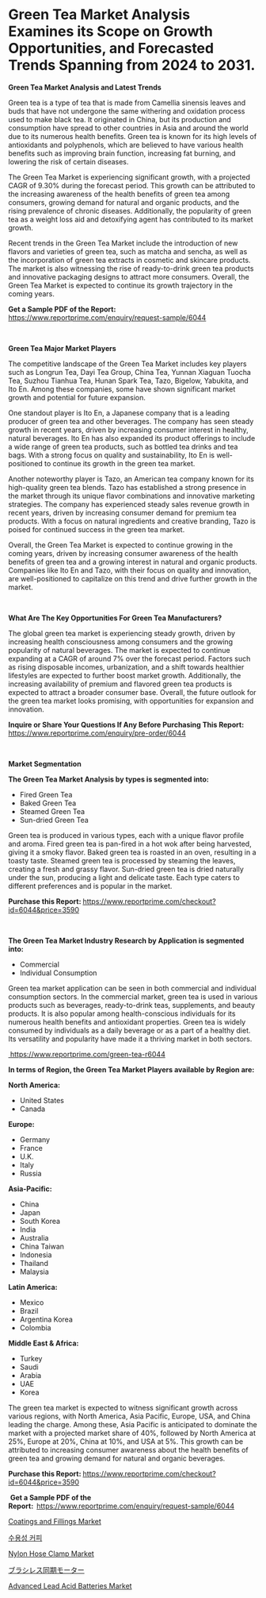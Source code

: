 <p><h1>Green Tea Market Analysis Examines its Scope on Growth Opportunities, and Forecasted Trends Spanning from 2024 to 2031.</h1></p><p><strong>Green Tea Market Analysis and Latest Trends</strong></p>
<p><p>Green tea is a type of tea that is made from Camellia sinensis leaves and buds that have not undergone the same withering and oxidation process used to make black tea. It originated in China, but its production and consumption have spread to other countries in Asia and around the world due to its numerous health benefits. Green tea is known for its high levels of antioxidants and polyphenols, which are believed to have various health benefits such as improving brain function, increasing fat burning, and lowering the risk of certain diseases.</p><p>The Green Tea Market is experiencing significant growth, with a projected CAGR of 9.30% during the forecast period. This growth can be attributed to the increasing awareness of the health benefits of green tea among consumers, growing demand for natural and organic products, and the rising prevalence of chronic diseases. Additionally, the popularity of green tea as a weight loss aid and detoxifying agent has contributed to its market growth.</p><p>Recent trends in the Green Tea Market include the introduction of new flavors and varieties of green tea, such as matcha and sencha, as well as the incorporation of green tea extracts in cosmetic and skincare products. The market is also witnessing the rise of ready-to-drink green tea products and innovative packaging designs to attract more consumers. Overall, the Green Tea Market is expected to continue its growth trajectory in the coming years.</p></p>
<p><strong>Get a Sample PDF of the Report:&nbsp;</strong> <a href="https://www.reportprime.com/enquiry/request-sample/6044">https://www.reportprime.com/enquiry/request-sample/6044</a></p>
<p>&nbsp;</p>
<p><strong>Green Tea Major Market Players</strong></p>
<p><p>The competitive landscape of the Green Tea Market includes key players such as Longrun Tea, Dayi Tea Group, China Tea, Yunnan Xiaguan Tuocha Tea, Suzhou Tianhua Tea, Hunan Spark Tea, Tazo, Bigelow, Yabukita, and Ito En. Among these companies, some have shown significant market growth and potential for future expansion.</p><p>One standout player is Ito En, a Japanese company that is a leading producer of green tea and other beverages. The company has seen steady growth in recent years, driven by increasing consumer interest in healthy, natural beverages. Ito En has also expanded its product offerings to include a wide range of green tea products, such as bottled tea drinks and tea bags. With a strong focus on quality and sustainability, Ito En is well-positioned to continue its growth in the green tea market.</p><p>Another noteworthy player is Tazo, an American tea company known for its high-quality green tea blends. Tazo has established a strong presence in the market through its unique flavor combinations and innovative marketing strategies. The company has experienced steady sales revenue growth in recent years, driven by increasing consumer demand for premium tea products. With a focus on natural ingredients and creative branding, Tazo is poised for continued success in the green tea market.</p><p>Overall, the Green Tea Market is expected to continue growing in the coming years, driven by increasing consumer awareness of the health benefits of green tea and a growing interest in natural and organic products. Companies like Ito En and Tazo, with their focus on quality and innovation, are well-positioned to capitalize on this trend and drive further growth in the market.</p></p>
<p>&nbsp;</p>
<p><strong>What Are The Key Opportunities For Green Tea Manufacturers?</strong></p>
<p><p>The global green tea market is experiencing steady growth, driven by increasing health consciousness among consumers and the growing popularity of natural beverages. The market is expected to continue expanding at a CAGR of around 7% over the forecast period. Factors such as rising disposable incomes, urbanization, and a shift towards healthier lifestyles are expected to further boost market growth. Additionally, the increasing availability of premium and flavored green tea products is expected to attract a broader consumer base. Overall, the future outlook for the green tea market looks promising, with opportunities for expansion and innovation.</p></p>
<p><strong>Inquire or Share Your Questions If Any Before Purchasing This Report:</strong> <a href="https://www.reportprime.com/enquiry/pre-order/6044">https://www.reportprime.com/enquiry/pre-order/6044</a></p>
<p>&nbsp;</p>
<p><strong>Market Segmentation</strong></p>
<p><strong>The Green Tea Market Analysis by types is segmented into:</strong></p>
<p><ul><li>Fired Green Tea</li><li>Baked Green Tea</li><li>Steamed Green Tea</li><li>Sun-dried Green Tea</li></ul></p>
<p><p>Green tea is produced in various types, each with a unique flavor profile and aroma. Fired green tea is pan-fired in a hot wok after being harvested, giving it a smoky flavor. Baked green tea is roasted in an oven, resulting in a toasty taste. Steamed green tea is processed by steaming the leaves, creating a fresh and grassy flavor. Sun-dried green tea is dried naturally under the sun, producing a light and delicate taste. Each type caters to different preferences and is popular in the market.</p></p>
<p><strong>Purchase this Report:&nbsp;</strong><a href="https://www.reportprime.com/checkout?id=6044&price=3590">https://www.reportprime.com/checkout?id=6044&price=3590</a></p>
<p>&nbsp;</p>
<p><strong>The Green Tea Market Industry Research by Application is segmented into:</strong></p>
<p><ul><li>Commercial</li><li>Individual Consumption</li></ul></p>
<p><p>Green tea market application can be seen in both commercial and individual consumption sectors. In the commercial market, green tea is used in various products such as beverages, ready-to-drink teas, supplements, and beauty products. It is also popular among health-conscious individuals for its numerous health benefits and antioxidant properties. Green tea is widely consumed by individuals as a daily beverage or as a part of a healthy diet. Its versatility and popularity have made it a thriving market in both sectors.</p></p>
<p><a href="https://www.reportprime.com/green-tea-r6044">&nbsp;https://www.reportprime.com/green-tea-r6044</a></p>
<p><strong>In terms of Region, the Green Tea Market Players available by Region are:</strong></p>
<p>
    <p> <strong> North America: </strong>
        <ul>
            <li>United States</li>
            <li>Canada</li>
        </ul>
        </p> 
    <p> <strong> Europe: </strong>
        <ul>
            <li>Germany</li>
            <li>France</li>
            <li>U.K.</li>
            <li>Italy</li>
            <li>Russia</li>
        </ul>
        </p> 
    <p> <strong> Asia-Pacific: </strong>
        <ul>
            <li>China</li>
            <li>Japan</li>
            <li>South Korea</li>
            <li>India</li>
            <li>Australia</li>
            <li>China Taiwan</li>
            <li>Indonesia</li>
            <li>Thailand</li>
            <li>Malaysia</li>
        </ul>
        </p> 
    <p> <strong> Latin America: </strong>
        <ul>
            <li>Mexico</li>
            <li>Brazil</li>
            <li>Argentina Korea</li>
            <li>Colombia</li>
        </ul>
        </p> 
    <p> <strong> Middle East & Africa: </strong>
        <ul>
            <li>Turkey</li>
            <li>Saudi</li>
            <li>Arabia</li>
            <li>UAE</li>
            <li>Korea</li>
        </ul>
    </p>
    </p>
<p><p>The green tea market is expected to witness significant growth across various regions, with North America, Asia Pacific, Europe, USA, and China leading the charge. Among these, Asia Pacific is anticipated to dominate the market with a projected market share of 40%, followed by North America at 25%, Europe at 20%, China at 10%, and USA at 5%. This growth can be attributed to increasing consumer awareness about the health benefits of green tea and growing demand for natural and organic beverages.</p></p>
<p><strong>Purchase this Report: </strong><a href="https://www.reportprime.com/checkout?id=6044&price=3590">https://www.reportprime.com/checkout?id=6044&price=3590</a></p>
<p>&nbsp;<strong>Get a Sample PDF of the Report:&nbsp;&nbsp;</strong><a href="https://www.reportprime.com/enquiry/request-sample/6044">https://www.reportprime.com/enquiry/request-sample/6044</a></p>
<p><strong></strong></p>
<p><p><a href="https://github.com/GageWest1962/Market-Research-Report-List-1/blob/main/coatings-and-fillings-market.md">Coatings and Fillings Market</a></p><p><a href="https://github.com/MayeKuhic00/Market-Research-Report-List-1/blob/main/139567071252.md">수용성 커피</a></p><p><a href="https://issuu.com/reportprime-2/docs/nylon-hose-clamp-market-size-2030.pptx">Nylon Hose Clamp Market</a></p><p><a href="https://medium.com/@rebekaanderson14/%E3%83%96%E3%83%A9%E3%82%B7%E3%83%AC%E3%82%B9%E5%90%8C%E6%9C%9F%E3%83%A2%E3%83%BC%E3%82%BF%E3%83%BC%E3%81%AE%E5%B8%82%E5%A0%B4%E3%82%B7%E3%82%A7%E3%82%A2%E3%81%AE%E9%80%B2%E5%8C%96%E3%81%A8%E5%B8%82%E5%A0%B4%E6%88%90%E9%95%B7%E3%83%88%E3%83%AC%E3%83%B3%E3%83%892024%E5%B9%B4%E3%81%8B%E3%82%892031%E5%B9%B4%E3%81%BE%E3%81%A7-f1f71fd223af">ブラシレス同期モーター</a></p><p><a href="https://www.linkedin.com/pulse/advanced-lead-acid-batteries-market-exploring-share-trends-m21yf">Advanced Lead Acid Batteries Market</a></p></p>